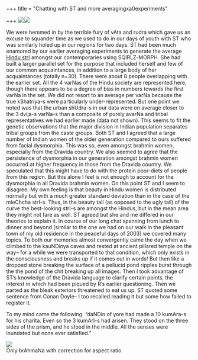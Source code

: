 +++
title = "Chatting with ST and more averagingxa0experiments"

+++
[![](https://i0.wp.com/bp0.blogger.com/_ZhvcTTaaD_4/RdJ7Ye8rbtI/AAAAAAAAADk/RSlTORihyME/s320/madhyA_clean.jpg)](http://bp0.blogger.com/_ZhvcTTaaD_4/RdJ7Ye8rbtI/AAAAAAAAADk/RSlTORihyME/s1600-h/madhyA_clean.jpg)[![](https://i0.wp.com/bp0.blogger.com/_ZhvcTTaaD_4/RdJ7Re8rbsI/AAAAAAAAADc/3lsuU-cDX4A/s320/madhyA_bindu_clean.jpg)](http://bp0.blogger.com/_ZhvcTTaaD_4/RdJ7Re8rbsI/AAAAAAAAADc/3lsuU-cDX4A/s1600-h/madhyA_bindu_clean.jpg)

We were hemmed in by the terrible fury of vAta and rudra which gave us
an excuse to squander time as we used to do in our days of youth with ST
who was similarly holed up in our regions for two days. ST had been much
enamored by our earlier averaging experiments to generate the average
[Hindu
strI](https://manasataramgini.wordpress.com/2006/03/26/madhyamika-the-average-bharatiya-nari/)
amongst our contemporaries using SQIRLZ-MORPH. She had built a larger
parallel set for the purpose that included herself and few of our common
acquaintances, in addition to a large body of her acquaintances (totally
n=30). There were about 8 people overlapping with the earlier set. All
the 4 varNas of the Hindu society are represented here, though there
appears to be a degree of bias in numbers towards the first varNa in the
set. We did not resort to an average per varNa because the true
kShatriya-s were particularly under-represented. But one point we noted
was that the urban shUdra-s in our data were on average closer to the 3
dvija-s varNa-s than a composite of purely avarNa and tribal
representatives we had earlier made (data not shown). This seems to fit
the genetic observations that the major division in Indian population
separates tribal groups from the caste groups. Both ST and I agreed that
a large number of Indian women of the older generation compared to ours
suffered from facial dysmorphia. This was so, even amongst brahmin
women, especially from the Dravida country. We also seemed to agree that
the persistence of dysmorphia in our generation amongst brahmin women
occurred at higher frequency in those from the Dravida country. We
speculated that this might have to do with the protein poor-diets of
people from this region. But this alone I feel is not enough to account
for the dysmorphia in all Dravida brahmin women. On this point ST and I
seem to disagree. My own feeling is that beauty in Hindu women is
distributed normally but with a much greater standard deviation than in
the case of the mleChcha strI-s. Thus, in the beauty tail (as opposed to
the ugly tail) of the curve the best-looking strI-s are amongst the
Hindus, but in the mean area they might not fare as well. ST agreed but
she and me differed in our theories to explain it. In course of our long
chat spanning from lunch to dinner and beyond \[similar to the one we
had on our walk in the pleasant town of my old residence in the peaceful
days of 2003\] we covered many topics. To both our memories almost
convergently came the day when we climbed to the kauNDinya caves and
rested at ancient pillared temple on the way– for a while we were
transported to that condition, which only exists in the consciousness
and breaks up if it comes out in words\! But then like a dropped stone
breaking the surface of a pellucid pond ripples burst through the the
pond of the chit breaking up all images. Then I took advantage of ST’s
knowledge of the Dravida language to clarify certain points, the
interest in which had been piqued by R’s earlier questioning. Then we
parted as the bleak exteriors threatened to eat us up. ST quoted some
sentence from Conan Doyle– I too recalled reading it but some how failed
to register it.

To my mind came the following: “daNDin of yore had made a 10 kumAra-s
for his charita. Even so the 3 kumArI-s had arisen. They stood on the
three sides of the prism, and he stood in the middle. All the senses
were inundated but none ever satisfied.”

[![](https://i2.wp.com/bp3.blogger.com/_ZhvcTTaaD_4/ReTTMLullTI/AAAAAAAAAEM/Lu3ZL1oUPRM/s320/new_madhya3.jpg)](http://bp3.blogger.com/_ZhvcTTaaD_4/ReTTMLullTI/AAAAAAAAAEM/Lu3ZL1oUPRM/s1600-h/new_madhya3.jpg)  
Only brAhmaNa with correction for aspect ratio
